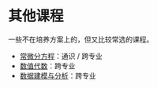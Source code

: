 # 其他课程

一些不在培养方案上的，但又比较常选的课程。

- [常微分方程](ode/index.md)：通识 / 跨专业
- [数值代数](numerical_linear_algebra/index.md)：跨专业
- [数据建模与分析](data_modeling_and_analysis/index.md)：跨专业
